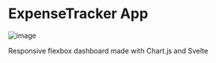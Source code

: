 # ExpenseTracker App

![image](https://github.com/lumijiez/svelte-expensetracker/assets/59575049/7ceab8aa-6d85-4a6b-95fd-2cffbe505fdf)

Responsive flexbox dashboard made with Chart.js and Svelte

